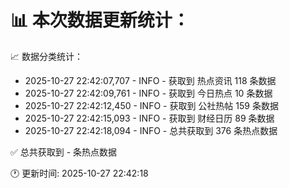 📊 本次数据更新统计：
==========================

📈 数据分类统计：
- 2025-10-27 22:42:07,707 - INFO - 获取到 热点资讯 118 条数据
- 2025-10-27 22:42:09,761 - INFO - 获取到 今日热点 10 条数据
- 2025-10-27 22:42:12,450 - INFO - 获取到 公社热帖 159 条数据
- 2025-10-27 22:42:15,093 - INFO - 获取到 财经日历 89 条数据
- 2025-10-27 22:42:18,094 - INFO - 总共获取到 376 条热点数据

✅ 总共获取到 - 条热点数据

🕐 更新时间: 2025-10-27 22:42:18
